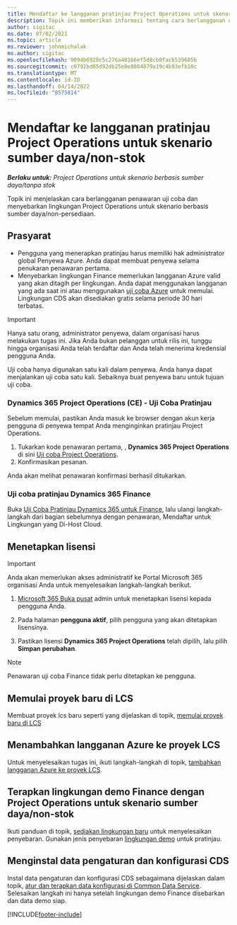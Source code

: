 ```yaml
---
title: Mendaftar ke langganan pratinjau Project Operations untuk skenario sumber daya/non-stok
description: Topik ini memberikan informasi tentang cara berlangganan dan menyebarkan Project Operations untuk skenario berbasis sumber daya/non-stok.
author: sigitac
ms.date: 07/02/2021
ms.topic: article
ms.reviewer: johnmichalak
ms.author: sigitac
ms.openlocfilehash: 9094b6928c5c276a40166ef5d8cb0facb539685b
ms.sourcegitcommit: c0792bd65d92db25e0e8864879a19c4b93efb10c
ms.translationtype: MT
ms.contentlocale: id-ID
ms.lasthandoff: 04/14/2022
ms.locfileid: "8575814"
---
```

# <a name="sign-up-for-project-operations-preview-subscriptions-for-resource-non-stocked-scenarios"></a>Mendaftar ke langganan pratinjau Project Operations untuk skenario sumber daya/non-stok

_**Berlaku untuk:** Project Operations untuk skenario berbasis sumber daya/tanpa stok_



Topik ini menjelaskan cara berlangganan penawaran uji coba dan menyebarkan lingkungan Project Operations untuk skenario berbasis sumber daya/non-persediaan.

## <a name="prerequisites"></a>Prasyarat
- Pengguna yang menerapkan pratinjau harus memiliki hak administrator global Penyewa Azure. Anda dapat membuat penyewa selama penukaran penawaran pertama. 
- Menyebarkan lingkungan Finance memerlukan langganan Azure valid yang akan ditagih per lingkungan. Anda dapat menggunakan langganan yang ada saat ini atau menggunakan [uji coba Azure](https://azure.microsoft.com/free/) untuk memulai. Lingkungan CDS akan disediakan gratis selama periode 30 hari terbatas.

> [!IMPORTANT]
> Hanya satu orang, administrator penyewa, dalam organisasi harus melakukan tugas ini. Jika Anda bukan pelanggan untuk rilis ini, tunggu hingga organisasi Anda telah terdaftar dan Anda telah menerima kredensial pengguna Anda.
> 
> Uji coba hanya digunakan satu kali dalam penyewa. Anda hanya dapat menjalankan uji coba satu kali. Sebaiknya buat penyewa baru untuk tujuan uji coba.


### <a name="dynamics-365-project-operations-ce---preview-trial"></a>Dynamics 365 Project Operations (CE) - Uji Coba Pratinjau 

Sebelum memulai, pastikan Anda masuk ke browser dengan akun kerja pengguna di penyewa tempat Anda menginginkan pratinjau Project Operations.

1. Tukarkan kode penawaran pertama, , **Dynamics 365 Project Operations** di sini [Uji coba Project Operations](https://aka.ms/try-po).
2. Konfirmasikan pesanan.

  Anda akan melihat penawaran konfirmasi berhasil ditukarkan.

### <a name="dynamics-365-finance-preview-trial"></a>Uji coba pratinjau Dynamics 365 Finance

Buka [Uji Coba Pratinjau Dynamics 365 untuk Finance](https://aka.ms/trypoche), lalu ulangi langkah-langkah dari bagian sebelumnya dengan penawaran, Mendaftar untuk Lingkungan yang Di-Host Cloud.  

## <a name="assign-licenses"></a>Menetapkan lisensi

> [!IMPORTANT]
> Anda akan memerlukan akses administratif ke Portal Microsoft 365 organisasi Anda untuk menyelesaikan langkah-langkah berikut.

1. [Microsoft 365 Buka pusat](https://portal.office.com/) admin untuk menetapkan lisensi kepada pengguna Anda.

2. Pada halaman **pengguna aktif**, pilih pengguna yang akan ditetapkan lisensinya.

3. Pastikan lisensi **Dynamics 365 Project Operations** telah dipilih, lalu pilih **Simpan perubahan**.

> [!NOTE]
> Penawaran uji coba Finance tidak perlu ditetapkan ke pengguna.

## <a name="start-a-new-project-in-lcs"></a>Memulai proyek baru di LCS

Membuat proyek lcs baru seperti yang dijelaskan di topik, [memulai proyek baru di LCS](create-lcs-project.md)

## <a name="add-an-azure-subscription-to-an-lcs-project"></a>Menambahkan langganan Azure ke proyek LCS

Untuk menyelesaikan tugas ini, ikuti langkah-langkah di topik, [tambahkan langganan Azure ke proyek LCS](resource-add-azure-subscription-lcs-project.md).

## <a name="deploy-finance-demo-environment-with-project-operations-for-resourcenon-stocked-scenarios"></a>Terapkan lingkungan demo Finance dengan Project Operations untuk skenario sumber daya/non-stok

Ikuti panduan di topik, [sediakan lingkungan baru](resource-provision-new-environment.md) untuk menyelesaikan penyebaran. Gunakan jenis penyebaran [lingkungan demo](/dynamics365/fin-ops-core/dev-itpro/deployment/deploy-demo-environment) untuk pratinjau. 

## <a name="install-cds-setup-and-configuration-data"></a>Menginstal data pengaturan dan konfigurasi CDS

Instal data pengaturan dan konfigurasi CDS sebagaimana dijelaskan dalam topik, [atur dan terapkan data konfigurasi di Common Data Service](resource-apply-pro-setup-config-data.md).
Selesaikan langkah ini hanya setelah lingkungan demo Finance disebarkan dan data demo siap.


[!INCLUDE[footer-include](../includes/footer-banner.md)]
